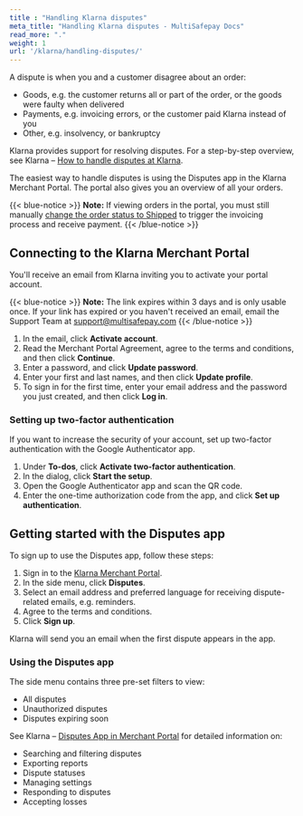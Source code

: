 ```yaml
---
title : "Handling Klarna disputes"
meta_title: "Handling Klarna disputes - MultiSafepay Docs"
read_more: "."
weight: 1
url: '/klarna/handling-disputes/'
---
```

A dispute is when you and a customer disagree about an order:

- Goods, e.g. the customer returns all or part of the order, or the goods were faulty when delivered
- Payments, e.g. invoicing errors, or the customer paid Klarna instead of you
- Other, e.g. insolvency, or bankruptcy

Klarna provides support for resolving disputes. For a step-by-step overview, see Klarna – [How to handle disputes at Klarna](https://docs.klarna.com/disputes/).

The easiest way to handle disputes is using the Disputes app in the Klarna Merchant Portal. The portal also gives you an overview of all your orders. 

{{< blue-notice >}} **Note:** If viewing orders in the portal, you must still manually [change the order status to Shipped](/about-payments/pay-later-shipped-status/) to trigger the invoicing process and receive payment. {{< /blue-notice >}}

## Connecting to the Klarna Merchant Portal

You'll receive an email from Klarna inviting you to activate your portal account. 

{{< blue-notice >}} **Note:** The link expires within 3 days and is only usable once. If your link has expired or you haven't received an email, email the Support Team at <support@multisafepay.com> {{< /blue-notice >}}

1. In the email, click **Activate account**.
2. Read the Merchant Portal Agreement, agree to the terms and conditions, and then click **Continue**.
3. Enter a password, and click **Update password**.
4. Enter your first and last names, and then click **Update profile**.
5. To sign in for the first time, enter your email address and the password you just created, and then click **Log in**.

### Setting up two-factor authentication

If you want to increase the security of your account, set up two-factor authentication with the Google Authenticator app.

1. Under **To-dos**, click **Activate two-factor authentication**. 
2. In the dialog, click **Start the setup**.
3. Open the Google Authenticator app and scan the QR code. 
4. Enter the one-time authorization code from the app, and click **Set up authentication**.

## Getting started with the Disputes app

To sign up to use the Disputes app, follow these steps:

1. Sign in to the [Klarna Merchant Portal](https://eu.portal.klarna.com/).
2. In the side menu, click **Disputes**.
3. Select an email address and preferred language for receiving dispute-related emails, e.g. reminders.
4. Agree to the terms and conditions. 
5. Click **Sign up**. 

Klarna will send you an email when the first dispute appears in the app. 

### Using the Disputes app

The side menu contains three pre-set filters to view:

- All disputes
- Unauthorized disputes
- Disputes expiring soon

See Klarna – [Disputes App in Merchant Portal](https://docs.klarna.com/disputes/disputes-app-in-merchant-portal/) for detailed information on:

- Searching and filtering disputes
- Exporting reports
- Dispute statuses
- Managing settings
- Responding to disputes
- Accepting losses


